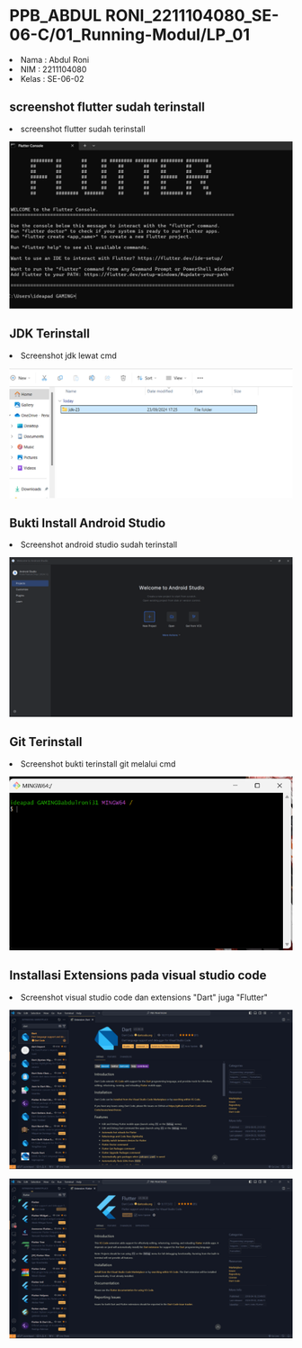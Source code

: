 # PPB_ABDUL RONI_2211104080_SE-06-C/01_Running-Modul/LP_01

<li> Nama   : Abdul Roni
<li> NIM    : 2211104080
<li> Kelas  : SE-06-02

## screenshot flutter sudah terinstall
<li> screenshot flutter sudah terinstall

![image](img/FLUTTER.png)

## JDK Terinstall
<li> Screenshot jdk lewat cmd

![image](img/JDK.png)

## Bukti Install Android Studio
<li> Screenshot android studio sudah terinstall

![image](img/ANDROID_STUDIO.png)

## Git Terinstall
<li> Screenshot bukti terinstall git melalui cmd

![image](img/GIT_BASH.png)

## Installasi Extensions pada visual studio code
<li> Screenshot visual studio code dan extensions "Dart" juga "Flutter"

![image](img/EX.DART.png)
<br>

![iamge](img/EX.FLUTTER.png)

